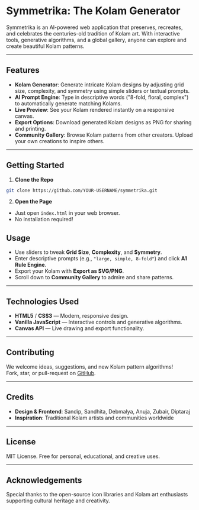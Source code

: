 # Symmetrika: The Kolam Generator

Symmetrika is an AI-powered web application that preserves, recreates, and celebrates the centuries-old tradition of Kolam art. With interactive tools, generative algorithms, and a global gallery, anyone can explore and create beautiful Kolam patterns.

---

## Features

- **Kolam Generator**: Generate intricate Kolam designs by adjusting grid size, complexity, and symmetry using simple sliders or textual prompts.
- **AI Prompt Engine**: Type in descriptive words ("8-fold, floral, complex") to automatically generate matching Kolams.
- **Live Preview**: See your Kolam rendered instantly on a responsive canvas.
- **Export Options**: Download generated Kolam designs as PNG for sharing and printing.
- **Community Gallery**: Browse Kolam patterns from other creators. Upload your own creations to inspire others.

---

## Getting Started

1. **Clone the Repo**  
```bash
git clone https://github.com/YOUR-USERNAME/symmetrika.git
```
2. **Open the Page**  
- Just open `index.html` in your web browser.
- No installation required!

## Usage

- Use sliders to tweak **Grid Size**, **Complexity**, and **Symmetry**.  
- Enter descriptive prompts (e.g., `"large, simple, 8-fold"`) and click **A1 Rule Engine**.
- Export your Kolam with **Export as SVG/PNG**.
- Scroll down to **Community Gallery** to admire and share patterns.

---

## Technologies Used

- **HTML5** / **CSS3** — Modern, responsive design.
- **Vanilla JavaScript** — Interactive controls and generative algorithms.
- **Canvas API** — Live drawing and export functionality.

---

## Contributing

We welcome ideas, suggestions, and new Kolam pattern algorithms!  
Fork, star, or pull-request on [GitHub](https://github.com/QuantumCoderrr/symmetrika).

---

## Credits

- **Design & Frontend**: Sandip, Sandhita, Debmalya, Anuja, Zubair, Diptaraj
- **Inspiration**: Traditional Kolam artists and communities worldwide

---

## License

MIT License. Free for personal, educational, and creative uses.

---

## Acknowledgements

Special thanks to the open-source icon libraries and Kolam art enthusiasts supporting cultural heritage and creativity.
